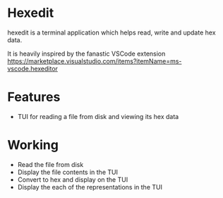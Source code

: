 # Hexedit 

hexedit is a terminal application which helps read, write and update hex data.  



It is heavily inspired by the fanastic VSCode extension https://marketplace.visualstudio.com/items?itemName=ms-vscode.hexeditor

# Features 

- TUI for reading a file from disk and viewing its hex data

# Working 

- Read the file from disk 
- Display the file contents in the TUI 
- Convert to hex and display on the TUI 
- Display the each of the representations in the TUI
